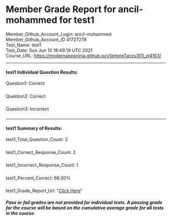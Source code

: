 # Member Grade Report for ancil-mohammed for test1  
   
Member_Github_Account_Login: ancil-mohammed  
Member_Github_Account_ID 41727278  
Test_Name: test1  
Test_Date: Sun Jun 13 18:49:19 UTC 2021  
Course_URL: https://modernappsninja.github.io/vSphereTanzu301_vt4163/  
   
---  
#### test1 Individual Question Results:  
Question1: Correct  
#####  
Question2: Correct  
#####  
Question3: Incorrect  
#####  
---  
#### test1 Summary of Results:  
test1_Total_Question_Count: 2  
#####  
test1_Correct_Response_Count: 2  
#####  
test1_Incorrect_Response_Count: 1  
#####  
test1_Percent_Correct: 66.00%  
#####  
test1_Grade_Report_Url: "[Click Here](https://github.com/modernappsninjas/ancil-mohammed/blob/main/static/userdata/courses/vSphereTanzu301_vt4163/grade_report.pr271.test1.md)"
##### Pass or fail grades are not provided for individual tests. A passing grade for the course will be based on the cumulative average grade for all tests in the course.  
